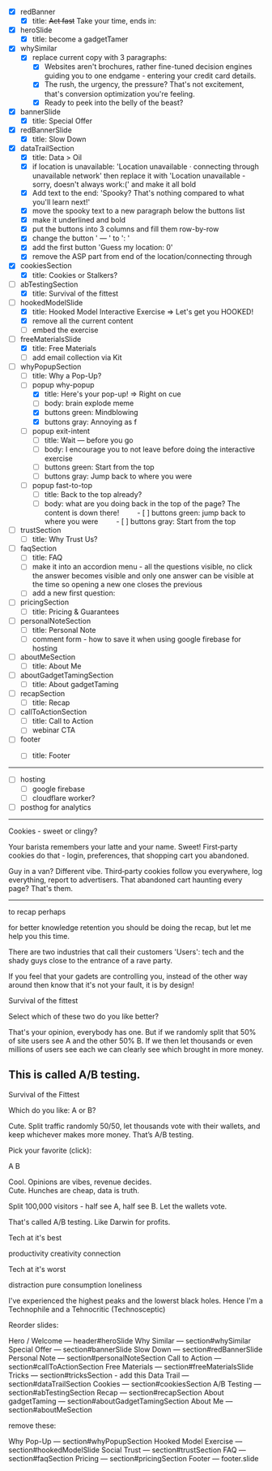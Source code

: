 - [x] redBanner
    - [x] title: <s>Act fast</s> Take your time, ends in:
- [x] heroSlide
    - [x] title: become a gadgetTamer
- [x] whySimilar
    - [x] replace current copy with 3 paragraphs:
        - [x] Websites aren't brochures, rather fine-tuned decision engines guiding you to one endgame - entering your credit card details. 
        - [x] The rush, the urgency, the pressure? That's not excitement, that's conversion optimization you're feeling. 
        - [x] Ready to peek into the belly of the beast?
- [x] bannerSlide
    - [x] title: Special Offer
- [x] redBannerSlide
    - [x] title: Slow Down
- [x] dataTrailSection
    - [x] title: Data > Oil
    - [x] if location is unavailable: 'Location unavailable · connecting through unavailable network' then replace it with 'Location unavailable - sorry, doesn't always work:(' and make it all bold
    - [x] Add text to the end: 'Spooky? That's nothing compared to what you'll learn next!'
    - [x] move the spooky text to a new paragraph below the buttons list
    - [x] make it underlined and bold 
    - [x] put the buttons into 3 columns and fill them row-by-row
    - [x] change the button ' — ' to ': '
    - [x] add the first button 'Guess my location: 0'
    - [x] remove the ASP part from end of the location/connecting through 
- [x] cookiesSection
    - [x] title: Cookies or Stalkers?
- [ ] abTestingSection
    - [x] title: Survival of the fittest
- [ ] hookedModelSlide
    - [x] title: Hooked Model Interactive Exercise => Let's get you HOOKED!
    - [x] remove all the current content
    - [ ] embed the exercise
- [ ] freeMaterialsSlide
    - [x] title: Free Materials
    - [ ] add email collection via Kit
- [ ] whyPopupSection
    - [ ] title: Why a Pop-Up?
    - [ ] popup why-popup
        - [x] title: Here's your pop-up! => Right on cue
        - [ ] body: brain explode meme
        - [x] buttons green: Mindblowing 
        - [x] buttons gray: Annoying as f
    - [ ] popup exit-intent
        - [ ] title:  Wait — before you go
        - [ ] body: I encourage you to not leave before doing the interactive exercise
        - [ ] buttons green: Start from the top
        - [ ] buttons gray: Jump back to where you were
    - [ ] popup fast-to-top
        - [ ] title: Back to the top already?
        - [ ] body: what are you doing back in the top of the page? The content is down there!
        - [ ] buttons green: jump back to where you were
        - [ ] buttons gray: Start from the top
- [ ] trustSection
    - [ ] title: Why Trust Us?
- [ ] faqSection
    - [ ] title: FAQ
    - [ ] make it into an accordion menu - all the questions visible, no click the answer becomes visible and only one answer can be visible at the time so opening a new one closes the previous
    - [ ] add a new first question: 
- [ ] pricingSection
    - [ ] title: Pricing & Guarantees
- [ ] personalNoteSection
    - [ ] title: Personal Note
    - [ ] comment form - how to save it when using google firebase for hosting
- [ ] aboutMeSection
    - [ ] title: About Me
- [ ] aboutGadgetTamingSection
    - [ ] title: About gadgetTaming
- [ ] recapSection
    - [ ] title: Recap
- [ ] callToActionSection
    - [ ] title: Call to Action
    - [ ] webinar CTA
- [ ] footer
    - [ ] title: Footer



--------
- [ ] hosting
    - [ ] google firebase
    - [ ] cloudflare worker?
- [ ] posthog for analytics
--------



Cookies - sweet or clingy?

Your barista remembers your latte and your name. Sweet!
First‑party cookies do that - login, preferences, that shopping cart you abandoned.

Guy in a van? Different vibe.
Third‑party cookies follow you everywhere, log everything, report to advertisers. That abandoned cart haunting every page? That's them.


----
to recap perhaps

for better knowledge retention you should be doing the recap, but let me help you this time.

There are two industries that call their customers 'Users': tech and the shady guys close to the entrance of a rave party.

If you feel that your gadets are controlling you, instead of the other way around then know that it's not your fault, it is by design!



Survival of the fittest

Select which of these two do you like better?

That's your opinion, everybody has one. But if we randomly split that 50% of site users see A and the other 50% B. If we then let thousands or even millions of users see each we can clearly see which brought in more money.  

This is called A/B testing.
---
Survival of the Fittest

Which do you like: A or B? 

Cute. Split traffic randomly 50/50, let thousands vote with their wallets, and keep whichever makes more money. That’s A/B testing.


Pick your favorite (click):

A  B

Cool. Opinions are vibes, revenue decides.  
Cute. Hunches are cheap, data is truth.

Split 100,000 visitors - half see A, half see B. Let the wallets vote. 

That's called A/B testing. Like Darwin for profits. 




Tech at it's best

productivity
creativity
connection

Tech at it's worst

distraction
pure consumption
loneliness

I've experienced the highest peaks and the lowerst black holes. Hence I'm a Technophile and a Tehnocritic (Technosceptic)



Reorder slides:

Hero / Welcome — header#heroSlide
Why Similar — section#whySimilar
Special Offer — section#bannerSlide
Slow Down — section#redBannerSlide
Personal Note — section#personalNoteSection
Call to Action — section#callToActionSection
Free Materials — section#freeMaterialsSlide
Tricks — section#tricksSection - add this
Data Trail — section#dataTrailSection
Cookies — section#cookiesSection
A/B Testing — section#abTestingSection
Recap — section#recapSection
About gadgetTaming — section#aboutGadgetTamingSection
About Me — section#aboutMeSection


remove these:

Why Pop-Up — section#whyPopupSection
Hooked Model Exercise — section#hookedModelSlide
Social Trust — section#trustSection
FAQ — section#faqSection
Pricing — section#pricingSection
Footer — footer.slide


